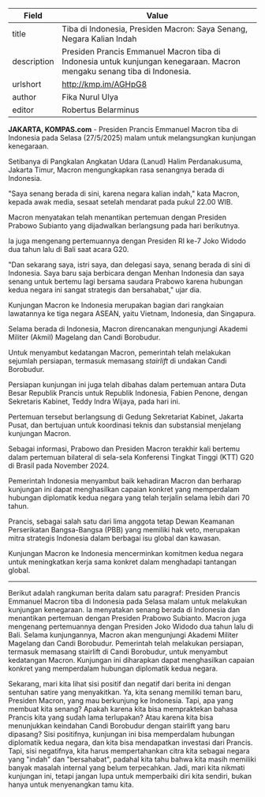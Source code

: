| Field       | Value                                                       |
|-------------|-------------------------------------------------------------|
| title       | Tiba di Indonesia, Presiden Macron: Saya Senang, Negara Kalian Indah |
| description | Presiden Prancis Emmanuel Macron tiba di Indonesia untuk kunjungan kenegaraan. Macron mengaku senang tiba di Indonesia.  |
| urlshort    | http://kmp.im/AGHpG8 |
| author      | Fika Nurul Ulya |
| editor      | Robertus Belarminus |

**JAKARTA, KOMPAS.com** - Presiden Prancis Emmanuel Macron tiba di Indonesia pada Selasa (27/5/2025) malam untuk melangsungkan kunjungan kenegaraan.

Setibanya di Pangkalan Angkatan Udara (Lanud) Halim Perdanakusuma, Jakarta Timur, Macron mengungkapkan rasa senangnya berada di Indonesia.

\"Saya senang berada di sini, karena negara kalian indah,\" kata Macron, kepada awak media, sesaat setelah mendarat pada pukul 22.00 WIB.

Macron menyatakan telah menantikan pertemuan dengan Presiden Prabowo Subianto yang dijadwalkan berlangsung pada hari berikutnya.

Ia juga mengenang pertemuannya dengan Presiden RI ke-7 Joko Widodo dua tahun lalu di Bali saat acara G20.

\"Dan sekarang saya, istri saya, dan delegasi saya, senang berada di sini di Indonesia. Saya baru saja berbicara dengan Menhan Indonesia dan saya senang untuk bertemu lagi bersama saudara Prabowo karena hubungan kedua negara ini sangat strategis dan bersahabat,\" ujar dia.

Kunjungan Macron ke Indonesia merupakan bagian dari rangkaian lawatannya ke tiga negara ASEAN, yaitu Vietnam, Indonesia, dan Singapura.

Selama berada di Indonesia, Macron direncanakan mengunjungi Akademi Militer (Akmil) Magelang dan Candi Borobudur.

Untuk menyambut kedatangan Macron, pemerintah telah melakukan sejumlah persiapan, termasuk memasang *stairlift* di undakan Candi Borobudur.

Persiapan kunjungan ini juga telah dibahas dalam pertemuan antara Duta Besar Republik Prancis untuk Republik Indonesia, Fabien Penone, dengan Sekretaris Kabinet, Teddy Indra Wijaya, pada hari ini.

Pertemuan tersebut berlangsung di Gedung Sekretariat Kabinet, Jakarta Pusat, dan bertujuan untuk koordinasi teknis dan substansial menjelang kunjungan Macron.

Sebagai informasi, Prabowo dan Presiden Macron terakhir kali bertemu dalam pertemuan bilateral di sela-sela Konferensi Tingkat Tinggi (KTT) G20 di Brasil pada November 2024.

Pemerintah Indonesia menyambut baik kehadiran Macron dan berharap kunjungan ini dapat menghasilkan capaian konkret yang memperdalam hubungan diplomatik kedua negara yang telah terjalin selama lebih dari 70 tahun.

Prancis, sebagai salah satu dari lima anggota tetap Dewan Keamanan Perserikatan Bangsa-Bangsa (PBB) yang memiliki hak veto, merupakan mitra strategis Indonesia dalam berbagai isu global dan kawasan.

Kunjungan Macron ke Indonesia mencerminkan komitmen kedua negara untuk meningkatkan kerja sama konkret dalam menghadapi tantangan global.

---
Berikut adalah rangkuman berita dalam satu paragraf: Presiden Prancis Emmanuel Macron tiba di Indonesia pada Selasa malam untuk melakukan kunjungan kenegaraan. Ia menyatakan senang berada di Indonesia dan menantikan pertemuan dengan Presiden Prabowo Subianto. Macron juga mengenang pertemuannya dengan Presiden Joko Widodo dua tahun lalu di Bali. Selama kunjungannya, Macron akan mengunjungi Akademi Militer Magelang dan Candi Borobudur. Pemerintah telah melakukan persiapan, termasuk memasang stairlift di Candi Borobudur, untuk menyambut kedatangan Macron. Kunjungan ini diharapkan dapat menghasilkan capaian konkret yang memperdalam hubungan diplomatik kedua negara.

Sekarang, mari kita lihat sisi positif dan negatif dari berita ini dengan sentuhan satire yang menyakitkan. Ya, kita senang memiliki teman baru, Presiden Macron, yang mau berkunjung ke Indonesia. Tapi, apa yang membuat kita senang? Apakah karena kita bisa mempraktekan bahasa Prancis kita yang sudah lama terlupakan? Atau karena kita bisa menunjukkan keindahan Candi Borobudur dengan stairlift yang baru dipasang? Sisi positifnya, kunjungan ini bisa memperdalam hubungan diplomatik kedua negara, dan kita bisa mendapatkan investasi dari Prancis. Tapi, sisi negatifnya, kita harus mempertahankan citra kita sebagai negara yang "indah" dan "bersahabat", padahal kita tahu bahwa kita masih memiliki banyak masalah internal yang belum terpecahkan. Jadi, mari kita nikmati kunjungan ini, tetapi jangan lupa untuk memperbaiki diri kita sendiri, bukan hanya untuk menyenangkan tamu kita.
